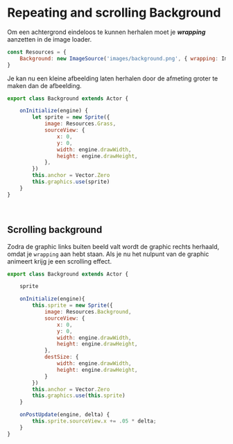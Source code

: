 # Repeating and scrolling Background

Om een achtergrond eindeloos te kunnen herhalen moet je ***wrapping*** aanzetten in de image loader.

```js
const Resources = {
    Background: new ImageSource('images/background.png', { wrapping: ImageWrapping.Repeat}),
}
```
Je kan nu een kleine afbeelding laten herhalen door de afmeting groter te maken dan de afbeelding.

```js
export class Background extends Actor {

    onInitialize(engine) {
        let sprite = new Sprite({
            image: Resources.Grass,
            sourceView: {
                x: 0,
                y: 0,
                width: engine.drawWidth,
                height: engine.drawHeight,
            },
        })
        this.anchor = Vector.Zero
        this.graphics.use(sprite)
    }
}
```
<br>

## Scrolling background

Zodra de graphic links buiten beeld valt wordt de graphic rechts herhaald, omdat je `wrapping` aan hebt staan. Als je nu het nulpunt van de graphic animeert krijg je een scrolling effect.

```javascript
export class Background extends Actor {

    sprite

    onInitialize(engine){
        this.sprite = new Sprite({
            image: Resources.Background,
            sourceView: {
                x: 0,
                y: 0,
                width: engine.drawWidth,
                height: engine.drawHeight,
            },
            destSize: {
                width: engine.drawWidth,
                height: engine.drawHeight,
            }
        })
        this.anchor = Vector.Zero
        this.graphics.use(this.sprite)
    }

    onPostUpdate(engine, delta) {
        this.sprite.sourceView.x += .05 * delta;
    }
}
```
